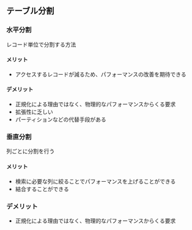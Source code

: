 ## テーブル分割
### 水平分割
レコード単位で分割する方法
#### メリット
- アクセスするレコードが減るため、パフォーマンスの改善を期待できる
#### デメリット
- 正規化による理由ではなく、物理的なパフォーマンスからくる要求
- 拡張性に乏しい
- パーティションなどの代替手段がある

### 垂直分割
列ごとに分割を行う
#### メリット
- 検索に必要な列に絞ることでパフォーマンスを上げることができる
- 結合することができる

### デメリット
- 正規化による理由ではなく、物理的なパフォーマンスからくる要求

